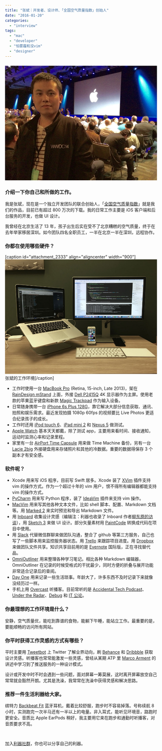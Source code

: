 ```yaml
---
title: "张斌｜开发者、设计师、「全国空气质量指数」创始人"
date: "2016-01-20"
categories: 
  - "interview"
tags: 
  - "mac"
  - "developer"
  - "怕雾霾和没vim"
  - "designer"
---
```


### ![zhangbin](/images/zhangbin.jpg)

### **介绍一下你自己和所做的工作。**

我是张斌，现在是一个独立开发团队的联合创始人，「[全国空气质量指数](https://air.fresh-ideas.cc/)」就是我们的作品，目前已有超过 800 万次的下载。我的日常工作主要是 iOS 客户端和后台服务的开发，也做 UI 设计。

我曾经在北京生活了 13 年，孩子出生后实在受不了北京糟糕的空气质量，终于在去年举家移居深圳。如今团队四名全职员工，一半在北京一半在深圳，远程协作。

### **你都在使用哪些硬件？**

\[caption id="attachment\_2333" align="aligncenter" width="900"\]![zhangbin-1](/images/zhangbin-1.jpg) 张斌的工作环境\[/caption\]

- 工作时使用一台 [MacBook Pro](https://www.apple.com/cn/macbook-pro/) (Retina, 15-inch, Late 2013)，架在 [RainDesign mStand](https://www.raindesigninc.com/mstand.html) 上面，外接 [Dell P2415Q](https://accessories.dell.com/sna/productdetail.aspx?c=us&cs=19&l=en&sku=860-BBFF) 4K 显示器作为主屏。使用老款的苹果蓝牙键盘和新款 [Magic Trackpad](https://www.apple.com/cn/magic-accessories/) 作为输入设备。
- 日常随身携带一台 [iPhone 6s Plus 128G](https://www.apple.com/cn/iphone/)，靠它解决大部分信息获取、通讯、拍照和娱乐需求。最近发现拍摄 1080p 60fps 的视频要比 Live Photos 更适合纪录孩子的成长。
- 工作时还用 [iPod touch 6](https://www.apple.com/cn/ipod/index.html)、[iPad mini 2](https://www.apple.com/cn/ipad/) 和 [Nexus 5](https://store.google.com/product/nexus_5_black_16gb) 做测试。
- [Apple Watch](https://www.apple.com/cn/watch/) 基本天天都戴，除了测试 app，主要用来看时间、接收通知，运动时监测心率和记录里程。
- 家里有一台 [AirPort Time Capsule](https://www.apple.com/cn/shop/product/ME177/airport-time-capsule-2tb?fnode=4c) 用来做 Time Machine 备份，另有一台 [Lacie 2big](https://www.lacie.com/as/en/products/raid/2big-thunderbolt-2/) 外接硬盘用来存储照片和其他的冷数据。重要的数据得保存 3 个副本才有安全感。

### **软件呢？**

- Xcode 用来写 iOS 程序，目前写 Swift 居多。Xcode 装了 [XVim](https://github.com/XVimProject/XVim) 插件支持 vim 的操作方式。作为一个超过十年的 vim 用户，恨不得所有编辑器都能支持 vim 的操作方式。
- [PyCharm](https://www.jetbrains.com/pycharm/) 用来写 Python 程序，装了 [IdeaVim](https://github.com/JetBrains/ideavim) 插件来支持 vim 操作。
- [MacVim](https://github.com/b4winckler/macvim) 用来写其他各种文本文件，比如 shell 脚本、配置、Markdown 文档等。用 [Marked 2](https://marked2app.com/) 来实时预览和导出 Markdown 文件。
- 用 [Inboard](https://inboardapp.com/) 收集设计灵感（编辑注：利器也收录了 Inboard 作者[柳东原的访谈](https://liqi.io/liudongyuan)），用 [Sketch 3](https://www.sketchapp.com/) 来做 UI 设计。部分矢量素材用 [PaintCode](https://www.paintcodeapp.com/) 转换成代码在项目中使用。
- 用 [Slack](https://slack.com/) 代替微信群聊来做团队沟通，整合了 github 等第三方服务，自己也写了一些脚本用来监控服务器状态。用 [Trello](https://trello.com/) 来跟踪项目进度。用 [Dropbox](https://dropbox.com/) 来做团队文件共享。知识共享目前用的是 [Evernote](https://evernote.com/) 国际版，正在寻找替代品。
- [OmniOutliner](https://www.omnigroup.com/omnioutliner) 用来整理各种学习笔记。相比各种 Markdown 编辑器，OmniOutliner 在记录的时候受格式的干扰最少，同时方便的折叠与展开功能非常适合记录后的查阅。
- [Day One](https://dayoneapp.com/) 用来记录一些生活琐事。年龄大了，许多东西不及时记录下来就像没经历过一样。
- 手机上用 [Overcast](https://overcast.fm/) 听播客。目前常听的是 [Accidental Tech Podcast](https://atp.fm/)、[Under the Radar](https://www.relay.fm/radar)、[Debug](https://itunes.apple.com/us/podcast/debug/id578812394) 和 [IT 公论](https://ipn.li/itgonglun/)。

### **你最理想的工作环境是什么？**

安静，空气质量优，能吃到靠谱的食物，能躺下午睡，能站立工作。最重要的是，要能顺畅的访问所有网站。

### **你平时获得工作灵感的方式有哪些？**

平时主要用 [Tweetbot](https://tapbots.com/tweetbot/) 上 Twitter 了解业界动向，刷 [Behance](https://www.behance.net/) 和 [Dribbble](https://dribbble.com/) 获取设计灵感。听播客也常常能激发一些灵感，曾经从某期 ATP 里 [Marco Arment](https://www.marco.org/) 的讲述中学习到了推送服务的一种设计模式。

设计或开发中时不时会遇到一些问题，面对屏幕一筹莫展，这时离开屏幕放空自己常常就会豁然开朗。尤其是洗澡，我常常在洗澡中获得灵感和解决思路。

### **推荐一件生活利器给大家。**

缤特力 [Backbeat Fit](https://www.plantronics.com/us/product/backbeat-fit) 蓝牙耳机，戴着比较舒服，跑步时不容易掉落。号称续航 8 小时，实测跑完一次半马还有一半以上的电量。非入耳式，能听见环境音，路跑时更安全。音质比 Apple EarPods 稍好，我主要用它来在跑步和通勤时听播客，对音质要求不高。

 

加入[利器社群](https://liqi.io/community/)，你也可以分享自己的利器。
